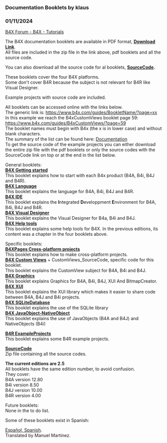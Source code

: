 ###  Documentation Booklets by klaus
### 01/11/2024
[B4X Forum - B4X - Tutorials](https://www.b4x.com/android/forum/threads/88985/)

The B4X documentation booklets are available in PDF format, [**Download Link**](https://www.b4x.com/android/files/Booklets.zip).  
All files are included in the zip file in the link above, pdf booklets and all the source code.  
  
You can also download all the source code for al booklets, [**SourceCode**](https://www.b4x.com/guides/SourceCode.zip)**.**  
  
These booklets cover the four B4X platforms.  
Some don't cover B4R because the subject is not relevant for B4R like Visual Designer.  
  
Example projects with source code are included.  
  
All booklets can be accessed online with the links below.  
The generic link is: <https://www.b4x.com/guides/BookletName/?page=xx>  
In this example we reach the B4xCustomViews booklet page 59: <https://www.b4x.com/guides/B4xCustomViews/?page=59>  
The booklet names must begin with B4x (the x is in lower case) and without blank characters.  
The summary of the list can be found here: [Documentation](https://www.b4x.com/android/documentation.html)  
To get the source code of the example projects you can either download the entire zip file with the pdf booklets or only the source codes with the SourceCode link on top or at the end in the list below.  
  
General booklets:  
[**B4X Getting started**](https://www.b4x.com/guides/B4XGettingStarted.html)  
This booklet explains how to start with each B4x product (B4A, B4i, B4J and B4R).  
[**B4X Language**](https://www.b4x.com/guides/B4XLanguage.html)  
This booklet explains the language for B4A, B4i, B4J and B4R.  
[**B4X IDE**](https://www.b4x.com/guides/B4XIDE.html)  
This booklet explains the **I**ntegrated **D**eveloppment **E**nvironment for B4A, B4i, B4J and B4R.  
[**B4X Visual Designer**](https://www.b4x.com/guides/B4XVisualDesigner.html)  
This booklet explains the Visual Designer for B4a, B4i and B4J.  
[**B4X Help tools**](https://www.b4x.com/guides/B4XHelpTools.html)  
This booklet explains some help tools for B4X. In the previous editions, its content was a chapter in the four booklets above.  
  
Specific booklets:  
[**B4XPages Cross-platform projects**](https://www.b4x.com/guides/B4XPagesCrossPlatformProjects.html)  
This booklet explains how to make cross-platform projects.  
[**B4X Custom Views**](https://www.b4x.com/guides/B4XCustomViews.html) + CustomViews\_SourceCode, specific code for this booklet.  
This booklet explains the CustomView subject for B4A, B4i and B4J.  
[**B4X Graphics**](https://www.b4x.com/guides/B4XGraphics.html)  
This booklet explains Graphics for B4A, B4i, B4J, XUI And BitmapCreator.  
[**B4X XUI**](https://www.b4x.com/guides/B4XXUI.html)  
This booklet explains the XUI library which makes it easier to share code between B4A, B4J and B4i projects.  
[**B4X SQLiteDatabase**](https://www.b4x.com/guides/B4XSQLiteDatabase.html)  
This booklet explains the use of the SQLite library  
[**B4X JavaObject-NativeObject**](https://www.b4x.com/guides/B4XJavaObject_NativeObject.html)   
This booklet explains the use of JavaObjects (B4A and B4J) and NativeObjects (B4i)  
  
[**B4R ExampleProjects**](https://www.b4x.com/guides/B4RExampleProjects.html)  
This booklet explains some B4R example projects.  
  
[**SourceCode**](https://www.b4x.com/guides/SourceCode.zip)  
Zip file containing all the source codes.  
  
**The current editions are 2.5**  
All booklets have the same edition number, to avoid confusion.  
They cover:  
B4A version 12.80  
B4i version 8.50  
B4J version 10.00  
B4R version 4.00  
  
Future booklets:  
None in the to do list.  
  
Some of these booklets exist in Spanish:  
  
[Español, Spanish](https://www.b4x.com/android/forum/threads/b4x-traducci%C3%B3n-de-tutoriales.81691/).  
Translated by Manuel Martinez.